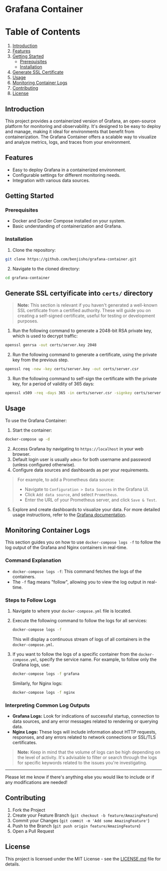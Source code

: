 # Grafana Container

# Table of Contents
1. [Introduction](#introduction)
2. [Features](#features)
3. [Getting Started](#getting-started)
   - [Prerequisites](#prerequisites)
   - [Installation](#installation)
4. [Generate SSL Certificate](#generate-ssl-certificate)
5. [Usage](#usage)
6. [Monitoring Container Logs](#monitoring-container-logs)
7. [Contributing](#contributing)
8. [License](#license)

## Introduction

This project provides a containerized version of Grafana, an open-source platform for monitoring and observability. It's designed to be easy to deploy and manage, making it ideal for environments that benefit from containerization. The Grafana Container offers a scalable way to visualize and analyze metrics, logs, and traces from your environment.

## Features

- Easy to deploy Grafana in a containerized environment.
- Configurable settings for different monitoring needs.
- Integration with various data sources.

## Getting Started

### Prerequisites

- Docker and Docker Compose installed on your system.
- Basic understanding of containerization and Grafana.

### Installation

1. Clone the repository:

```bash
git clone https://github.com/benjisho/grafana-container.git
```

2. Navigate to the cloned directory:

```bash
cd grafana-container
```

## Generate SSL certyificate into `certs/` directory

> **Note:** This section is relevant if you haven't generated a well-known SSL certificate from a certified authority.
> These will guide you on creating a self-signed certificate, useful for testing or development purposes.

1. Run the following command to generate a 2048-bit RSA private key, which is used to decrypt traffic:

```bash
openssl genrsa -out certs/server.key 2048
```

2. Run the following command to generate a certificate, using the private key from the previous step.

```bash
openssl req -new -key certs/server.key -out certs/server.csr
```

3. Run the following command to self-sign the certificate with the private key, for a period of validity of 365 days:

```bash
openssl x509 -req -days 365 -in certs/server.csr -signkey certs/server.key -out certs/server.crt
```

## Usage

To use the Grafana Container:

1. Start the container:

```bash
docker-compose up -d
```

2. Access Grafana by navigating to `https://localhost` in your web browser.
3. Default login user is usually `admin` for both username and password (unless configured otherwise).
4. Configure data sources and dashboards as per your requirements.

> For example, to add a Prometheus data source:
>
> - Navigate to `Configuration > Data Sources` in the Grafana UI.
> - Click `Add data source`, and select `Prometheus`.
> - Enter the URL of your Prometheus server, and click `Save & Test`.

5. Explore and create dashboards to visualize your data.
   For more detailed usage instructions, refer to the [Grafana documentation](https://grafana.com/docs/).

## Monitoring Container Logs

This section guides you on how to use `docker-compose logs -f` to follow the log output of the Grafana and Nginx containers in real-time.

### Command Explanation
- `docker-compose logs -f`: This command fetches the logs of the containers.
- The `-f` flag means "follow", allowing you to view the log output in real-time.

### Steps to Follow Logs
1. Navigate to where your `docker-compose.yml` file is located.
2. Execute the following command to follow the logs for all services:

   ```bash
   docker-compose logs -f
   ```
   
   This will display a continuous stream of logs of all containers in the `docker-compose.yml`.

3. If you want to follow the logs of a specific container from the `docker-compose.yml`, specify the service name.
   For example, to follow only the Grafana logs, use:

   ```bash
   docker-compose logs -f grafana
   ```

   Similarly, for Nginx logs:

   ```bash
   docker-compose logs -f nginx
   ```

### Interpreting Common Log Outputs
- **Grafana Logs:** Look for indications of successful startup, connection to data sources, and any error messages related to rendering or querying data.
- **Nginx Logs:** These logs will include information about HTTP requests, responses, and any errors related to network connections or SSL/TLS certificates.

> **Note:** Keep in mind that the volume of logs can be high depending on the level of activity. It's advisable to filter or search through the logs for specific keywords related to the issues you're investigating.

---

Please let me know if there's anything else you would like to include or if any modifications are needed!
## Contributing

1. Fork the Project
2. Create your Feature Branch (`git checkout -b feature/AmazingFeature`)
3. Commit your Changes (`git commit -m 'Add some AmazingFeature'`)
4. Push to the Branch (`git push origin feature/AmazingFeature`)
5. Open a Pull Request

## License

This project is licensed under the MIT License - see the [LICENSE.md](LICENSE.md) file for details.
